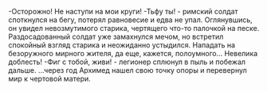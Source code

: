  -Осторожно! Не наступи на мои круги!
-Тьфу ты! - римский солдат споткнулся на бегу, потерял равновесие и едва не упал. Оглянувшись, он увидел невозмутимого старика, чертящего что-то палочкой на песке. Раздосадованный солдат уже замахнулся мечом, но встретил спокойный взгляд старика и неожиданно устыдился. Нападать на безоружного мирного жителя, да еще, кажется, полоумного... Невелика доблесть!
-Фиг с тобой, живи! - легионер сплюнул в пыль и побежал дальше.
...через год Архимед нашел свою точку опоры и перевернул мир к чертовой матери.    